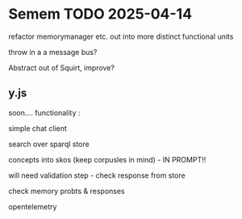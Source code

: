 # Semem TODO 2025-04-14

refactor memorymanager etc. out into more distinct functional units

throw in a a message bus?

Abstract out of Squirt, improve?

y.js
---

soon....
functionality :

simple chat client

search over sparql store

concepts into skos (keep corpusles in mind) - IN PROMPT!!

will need validation step - check response from store

check memory probts & responses

opentelemetry
